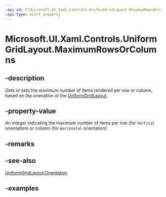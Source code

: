 ```yaml
---
-api-id: P:Microsoft.UI.Xaml.Controls.UniformGridLayout.MaximumRowsOrColumns
-api-type: winrt property
---
```


# Microsoft.UI.Xaml.Controls.UniformGridLayout.MaximumRowsOrColumns

<!--
public int MaximumRowsOrColumns { get; set; }
-->

## -description

Gets or sets the maximum number of items rendered per row or column, based on the orienation of the [UniformGridLayout](uniformgridlayout.md).

## -property-value

An integer indicating the maximum number of items per row (for `Vertical` orientation) or column (for `Horizontal` orientation).

## -remarks

## -see-also

[UniformGridLayout.Orientation](uniformgridlayout_orientation.md)

## -examples

